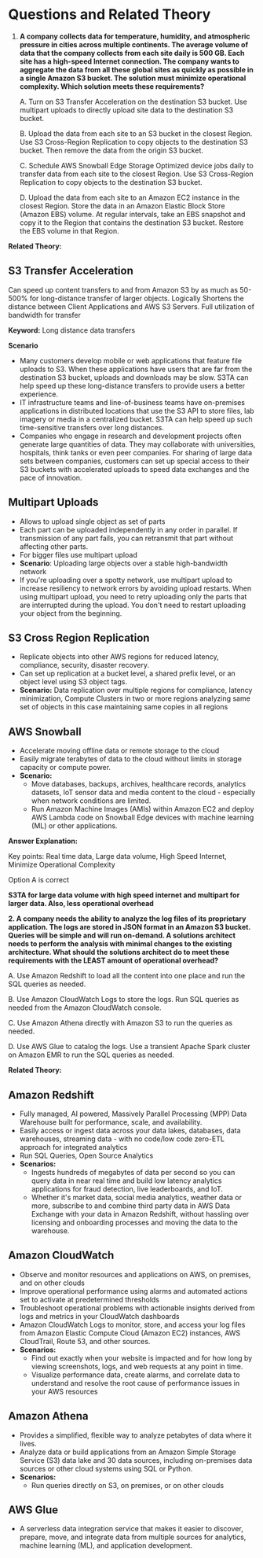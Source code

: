 # Questions and Related Theory

1. **A company collects data for temperature, humidity, and atmospheric pressure in cities across multiple continents. The average volume of data that the company collects from each site daily is 500 GB. Each site has a high-speed Internet connection. The company wants to aggregate the data from all these global sites as quickly as possible in a single Amazon S3 bucket. The solution must minimize operational complexity. Which solution meets these requirements?**

   A. Turn on S3 Transfer Acceleration on the destination S3 bucket. Use multipart uploads to directly upload site data to the destination S3 bucket.

   B. Upload the data from each site to an S3 bucket in the closest Region. Use S3 Cross-Region Replication to copy objects to the destination S3 bucket. Then remove the data from the origin S3 bucket.

   C. Schedule AWS Snowball Edge Storage Optimized device jobs daily to transfer data from each site to the closest Region. Use S3 Cross-Region Replication to copy objects to the destination S3 bucket.

   D. Upload the data from each site to an Amazon EC2 instance in the closest Region. Store the data in an Amazon Elastic Block Store (Amazon EBS) volume. At regular intervals, take an EBS snapshot and copy it to the Region that contains the destination S3 bucket. Restore the EBS volume in that Region.

**Related Theory:**

## **S3 Transfer Acceleration**

Can speed up content transfers to and from Amazon S3 by as much as 50-500% for long-distance transfer of larger objects. Logically Shortens the distance between Client Applications and AWS S3 Servers. Full utilization of bandwidth for transfer

**Keyword:** Long distance data transfers

**Scenario**

- Many customers develop mobile or web applications that feature file uploads to S3. When these applications have users that are far from the destination S3 bucket, uploads and downloads may be slow. S3TA can help speed up these long-distance transfers to provide users a better experience.
- IT infrastructure teams and line-of-business teams have on-premises applications in distributed locations that use the S3 API to store files, lab imagery or media in a centralized bucket. S3TA can help speed up such time-sensitive transfers over long distances.
- Companies who engage in research and development projects often generate large quantities of data. They may collaborate with universities, hospitals, think tanks or even peer companies. For sharing of large data sets between companies, customers can set up special access to their S3 buckets with accelerated uploads to speed data exchanges and the pace of innovation.

## Multipart Uploads

- Allows to upload single object as set of parts
- Each part can be uploaded independently in any order in parallel. If transmission of any part fails, you can retransmit that part without affecting other parts.
- For bigger files use multipart upload
- **Scenario**: Uploading large objects over a stable high-bandwidth network
- If you're uploading over a spotty network, use multipart upload to increase resiliency to network errors by avoiding upload restarts. When using multipart upload, you need to retry uploading only the parts that are interrupted during the upload. You don't need to restart uploading your object from the beginning.

## S3 Cross Region Replication

- Replicate objects into other AWS regions for reduced latency, compliance, security, disaster recovery.
- Can set up replication at a bucket level, a shared prefix level, or an object level using S3 object tags.
- **Scenario:** Data replication over multiple regions for compliance, latency minimization, Compute Clusters in two or more regions analyzing same set of objects in this case maintaining same copies in all regions

## AWS Snowball

- Accelerate moving offline data or remote storage to the cloud
- Easily migrate terabytes of data to the cloud without limits in storage capacity or compute power.
- **Scenario:**
  - Move databases, backups, archives, healthcare records, analytics datasets, IoT sensor data and media content to the cloud - especially when network conditions are limited.
  - Run Amazon Machine Images (AMIs) within Amazon EC2 and deploy AWS Lambda code on Snowball Edge devices with machine learning (ML) or other applications.

**Answer Explanation:**

Key points: Real time data, Large data volume, High Speed Internet, Minimize Operational Complexity

Option A is correct

**S3TA for large data volume with high speed internet and multipart for larger data. Also, less operational overhead**

**2. A company needs the ability to analyze the log files of its proprietary application. The logs are stored in JSON format in an Amazon S3 bucket. Queries will be simple and will run on-demand. A solutions architect needs to perform the analysis with minimal changes to the existing architecture. What should the solutions architect do to meet these requirements with the LEAST amount of operational overhead?**

A. Use Amazon Redshift to load all the content into one place and run the SQL queries as needed.

B. Use Amazon CloudWatch Logs to store the logs. Run SQL queries as needed from the Amazon CloudWatch console.

C. Use Amazon Athena directly with Amazon S3 to run the queries as needed.

D. Use AWS Glue to catalog the logs. Use a transient Apache Spark cluster on Amazon EMR to run the SQL queries as needed.

**Related Theory:**

## Amazon Redshift

- Fully managed, AI powered, Massively Parallel Processing (MPP) Data Warehouse built for performance, scale, and availability.
- Easily access or ingest data across your data lakes, databases, data warehouses, streaming data - with no code/low code zero-ETL approach for integrated analytics
- Run SQL Queries, Open Source Analytics
- **Scenarios:**
  - Ingests hundreds of megabytes of data per second so you can query data in near real time and build low latency analytics applications for fraud detection, live leaderboards, and IoT.
  - Whether it's market data, social media analytics, weather data or more, subscribe to and combine third party data in AWS Data Exchange with your data in Amazon Redshift, without hassling over licensing and onboarding processes and moving the data to the warehouse.

## Amazon CloudWatch

- Observe and monitor resources and applications on AWS, on premises, and on other clouds
- Improve operational performance using alarms and automated actions set to activate at predetermined thresholds
- Troubleshoot operational problems with actionable insights derived from logs and metrics in your CloudWatch dashboards
- Amazon CloudWatch Logs to monitor, store, and access your log files from Amazon Elastic Compute Cloud (Amazon EC2) instances, AWS CloudTrail, Route 53, and other sources.
- **Scenarios:**
  - Find out exactly when your website is impacted and for how long by viewing screenshots, logs, and web requests at any point in time.
  - Visualize performance data, create alarms, and correlate data to understand and resolve the root cause of performance issues in your AWS resources

## Amazon Athena

- Provides a simplified, flexible way to analyze petabytes of data where it lives.
- Analyze data or build applications from an Amazon Simple Storage Service (S3) data lake and 30 data sources, including on-premises data sources or other cloud systems using SQL or Python.
- **Scenarios:**
  - Run queries directly on S3, on premises, or on other clouds

## AWS Glue

- A serverless data integration service that makes it easier to discover, prepare, move, and integrate data from multiple sources for analytics, machine learning (ML), and application development.
